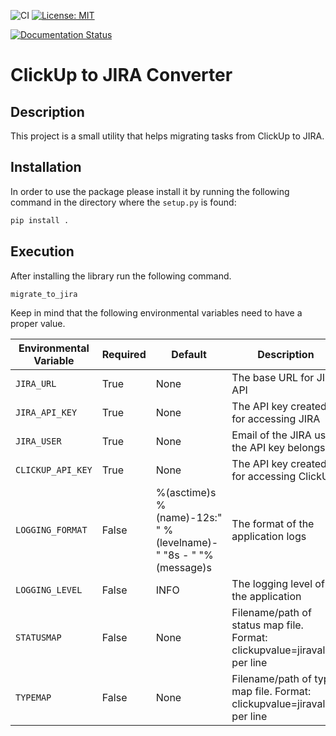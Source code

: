 ![CI](https://github.com/anmarkoulis/clickup-to-jira/workflows/CI/badge.svg)
[![License: MIT](https://img.shields.io/badge/License-MIT-yellow.svg)](https://opensource.org/licenses/MIT)

[![Documentation Status](https://readthedocs.org/projects/clickup-to-jira/badge/?version=latest)](https://clickup-to-jira.readthedocs.io/en/latest/?badge=latest)
# ClickUp to JIRA Converter

## Description

This project is a small utility that helps migrating tasks from ClickUp to JIRA.

## Installation

In order to use the package please install it by running the following command in the directory where the `setup.py` is found:

```bash
pip install .
```

## Execution

After installing the library run the following command.

```bash
migrate_to_jira
```

Keep in mind that the following environmental variables need to have a proper value.

|Environmental Variable|Required|Default|Description                                          |
|----------------------|--------|-------|-----------------------------------------------------|
|`JIRA_URL`            |True    |None   |The base URL for JIRA API                            |
|`JIRA_API_KEY`        |True    |None   |The API key created for accessing JIRA               |
|`JIRA_USER`           |True    |None   |Email of the JIRA user the API key belongs to        |
|`CLICKUP_API_KEY`     |True    |None   |The API key created for accessing ClickUp            |
|`LOGGING_FORMAT`      |False   |%(asctime)s %(name)-12s:" " %(levelname)-" "8s -  " "%(message)s|The format of the application logs|
|`LOGGING_LEVEL`       |False   |INFO   |The logging level of the application                 |
|`STATUSMAP`           |False   |None   |Filename/path of status map file. Format: clickupvalue=jiravalue, per line|
|`TYPEMAP`             |False   |None   |Filename/path of type map file. Format: clickupvalue=jiravalue, per line|
